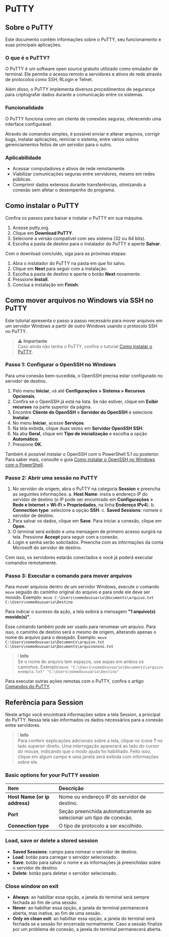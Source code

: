 ﻿# PuTTY

## Sobre o PuTTY

Este documento contém informações sobre o PuTTY, seu funcionamento e suas principais aplicações.

### O que é o PuTTY?

O PuTTY é um software open source gratuito utilizado como emulador de terminal. Ele permite o acesso remoto a servidores e ativos de rede através de protocolos como SSH, RLogin e Telnet.

Além disso, o PuTTY implementa diversos procedimentos de segurança para criptografar dados durante a comunicação entre os sistemas.


### Funcionalidade

O PuTTY funciona como um cliente de conexões seguras, oferecendo uma interface configurável.

Através de comandos simples, é possível enviar e alterar arquivos, corrigir bugs, instalar aplicações, reiniciar o sistema, entre vários outros gerenciamentos feitos de um servidor para o outro.


### Aplicabilidade

- Acessar computadores e ativos de rede remotamente.
-  Viabilizar comunicações seguras entre servidores, mesmo em redes públicas.
- Comprimir dados extensos durante transferências, otimizando a conexão sem afetar o desempenho do programa.



## Como instalar o PuTTY

Confira os passos para baixar e instalar o PuTTY em sua máquina.

 1. Acesse putty.org.
 2. Clique em **Download PuTTY**.
 3. Selecione a versão compatível com seu sistema (32 ou 64 bits).
 4. Escolha a pasta de destino para o instalador do PuTTY e aperte **Salvar**.

Com o download concluído, siga para as próximas etapas:

 1. Abra o instalador do PuTTY na pasta em que foi salvo.
 2. Clique em **Next** para seguir com a instalação.
 3. Escolha a pasta de destino e aperte o botão **Next** novamente.
 4. Pressione **Install**.
 5. Conclua a instalação em **Finish**.


## Como mover arquivos no Windows via SSH no PuTTY

Este tutorial apresenta o passo a passo necessário para mover arquivos em um servidor Windows a partir de outro Windows usando o protocolo SSH no PuTTY.

> :warning:  **Importante** <br>
> Caso ainda não tenha o PuTTY, confira o tutorial [Como instalar o PuTTY](https://fakesiteportfolio.com).


### Passo 1: Configurar o OpenSSH no Windows

Para uma conexão bem-sucedida, o OpenSSH precisa estar configurado no servidor de destino.

 1. Pelo menu **Iniciar**, vá até **Configurações > Sistema > Recursos Opcionais**.
 2. Confira se o OpenSSH já está na lista. Se não estiver, clique em **Exibir recursos** na parte superior da página.
 3. Encontre **Cliente do OpenSSH** e **Servidor do OpenSSH** e selecione **Instalar**.
 4. No menu **Iniciar**, acesse **Serviços**.
 5. Na tela exibida, clique duas vezes em **Servidor OpenSSH SSH**.
 6. Na aba **Geral**, clique em **Tipo de inicialização** e escolha a opção **Automático**.
 7. Pressione **OK**.

Também é possível instalar o OpenSSH com o PowerShell 5.1 ou posterior. Para saber mais, consulte o guia [Como instalar o OpenSSH no Windows com o PowerShell](https://fakesiteportfolio.com).

### Passo 2: Abrir uma sessão no PuTTY

 1. No servidor de origem, abra o PuTTY na categoria **Session** e preencha as seguintes informações:
 a. **Host Name**: insira o endereço IP do servidor de destino (o IP pode ser encontrado em **Configurações > Rede e Internet > Wi-Fi > Propriedades**, na linha **Endereço IPv4**).
 b. **Connection type**: selecione a opção **SSH**.
 c. **Saved Sessions**: nomeie o servidor de destino.
 5. Para salvar os dados, clique em **Save**. Para iniciar a conexão, clique em **Open**.
 6. O terminal será exibido e uma mensagem de primeiro acesso surgirá na tela. Pressione **Accept** para seguir com a conexão.
7. Login e senha serão solicitados. Preencha com as informações da conta Microsoft do servidor de destino.

Com isso, os servidores estarão conectados e você já poderá executar comandos remotamente.


### Passo 3: Executar o comando para mover arquivos

Para mover arquivos dentro de um servidor Windows, execute o comando ```move``` seguido do caminho original do arquivo e para onde ele deve ser movido. Exemplo: `move C:\Users\nomedousuario\Documents\arquivo.txt C:\Users\nomedousuario\Destino`

Para indicar o sucesso da ação, a tela exibirá a mensagem **"1 arquivo(s) movido(s)"**.

Esse comando também pode ser usado para renomear um arquivo. Para isso, o caminho de destino será o mesmo de origem, alterando apenas o nome do arquivo para o desejado. Exemplo: `move C:\Users\nomedousuario\Documents\arquivo.txt C:\Users\nomedousuario\Documents\arquivonovo.txt`

>:grey_exclamation: **Info** <br>
>Se o nome do arquivo tem espaços, use aspas em ambos os caminhos. Exemplo:`move "C:\Users\nomedousuario\Documents\arquivo exemplo.txt" "C:\Users\nomedousuario\Destino"`

Para executar outras ações remotas com o PuTTY, confira o artigo [Comandos do PuTTY](https://fakesiteportfolio.com).






## Referência para Session

Neste artigo você encontrará informações sobre a tela Session, a principal do PuTTY. Nessa tela são informados os dados necessários para a conexão entre servidores.

> :grey_exclamation: **Info** <br>
> Para conferir explicações adicionais sobre a tela, clique no ícone **?** no lado superior direito. Uma interrogação aparecerá ao lado do cursor do mouse, indicando que o modo ajuda foi habilitado. Feito isso, clique em algum campo e uma janela será exibida com informações sobre ele.

### Basic options for your PuTTY session

| **Item** | **Descrição** | 
:--- | :--- 
| **Host Name (or ip address)** | Nome ou endereço IP  do servidor de destino. |
| **Port** | Seção preenchida automaticamente ao selecionar um tipo de conexão. |
| **Connection type** | O tipo de protocolo a ser escolhido. |


### Load, save or delete a stored session


 - **Saved Sessions**: campo para nomear o servidor de destino.
 - **Load**: botão para carregar o servidor selecionado.
 - **Save**: botão para salvar o nome e as informações já preenchidas sobre o servidor de destino.
 - **Delete**: botão para deletar o servidor selecionado.

### Close window on exit

 - **Always**: ao habilitar essa opção, a janela do terminal será sempre fechada ao fim de uma sessão.
 - **Never**: ao habilitar essa opção, a janela do terminal permanecerá aberta, mas inativa, ao fim de uma sessão.
 - **Only on clean exit**: ao habilitar essa opção, a janela do terminal será fechada se a sessão for encerrada normalmente. Caso a sessão finalize por um problema de conexão, a janela do terminal permanecerá aberta.

